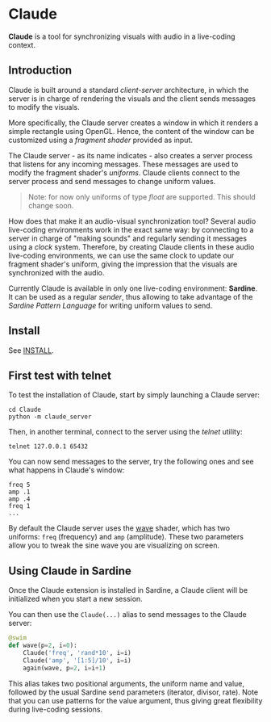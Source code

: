 # Claude

**Claude** is a tool for synchronizing visuals with audio in a live-coding context.

## Introduction

Claude is built around a standard *client-server* architecture, in which the server is in charge of rendering the visuals and the client sends messages to modify the visuals.

More specifically, the Claude server creates a window in which it renders a simple rectangle using OpenGL.
Hence, the content of the window can be customized using a *fragment shader* provided as input.

The Claude server - as its name indicates - also creates a server process that listens for any incoming messages.
These messages are used to modify the fragment shader's *uniforms*.
Claude clients connect to the server process and send messages to change uniform values.

> Note: for now only uniforms of type *float* are supported. This should change soon.

How does that make it an audio-visual synchronization tool?
Several audio live-coding environments work in the exact same way: by connecting to a server in charge of "making sounds" and regularly sending it messages using a *clock* system.
Therefore, by creating Claude clients in these audio live-coding environments, we can use the same clock to update our fragment shader's uniform, giving the impression that the visuals are synchronized with the audio.

Currently Claude is available in only one live-coding environment: **Sardine**.
It can be used as a regular *sender*, thus allowing to take advantage of the *Sardine Pattern Language* for writing uniform values to send.

## Install

See [INSTALL](INSTALL.md).

## First test with telnet

To test the installation of Claude, start by simply launching a Claude server:

```
cd Claude
python -m claude_server
```

Then, in another terminal, connect to the server using the *telnet* utility:

```
telnet 127.0.0.1 65432
```

You can now send messages to the server, try the following ones and see what happens in Claude's window:

```
freq 5
amp .1
amp .4
freq 1
...
```

By default the Claude server uses the [wave](resources/wave.frag) shader, which has two uniforms: `freq` (frequency) and `amp` (amplitude).
These two parameters allow you to tweak the sine wave you are visualizing on screen.

## Using Claude in Sardine

Once the Claude extension is installed in Sardine, a Claude client will be initialized when you start a new session.

You can then use the `Claude(...)` alias to send messages to the Claude server:

```python
@swim
def wave(p=2, i=0):
    Claude('freq', 'rand*10', i=i)
    Claude('amp', '[1:5]/10', i=i)
    again(wave, p=2, i=i+1)
```

This alias takes two positional arguments, the uniform name and value, followed by the usual Sardine send parameters (iterator, divisor, rate).
Note that you can use patterns for the value argument, thus giving great flexibility during live-coding sessions.
